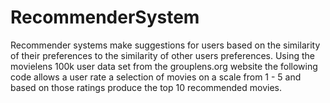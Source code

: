 RecommenderSystem
=================

Recommender systems make suggestions for users based on the similarity of their preferences to the similarity of other users preferences.  Using the movielens 100k user data set from the grouplens.org website the following code allows a user rate a selection of movies on a scale from 1 - 5 and based on those ratings produce the top 10 recommended movies. 
